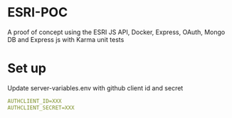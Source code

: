 # ESRI-POC
A proof of concept using the ESRI JS API, Docker, Express, OAuth, Mongo DB and Express js with Karma unit tests

# Set up

Update server-variables.env with github client id and secret

```yml
AUTHCLIENT_ID=XXX
AUTHCLIENT_SECRET=XXX
```
